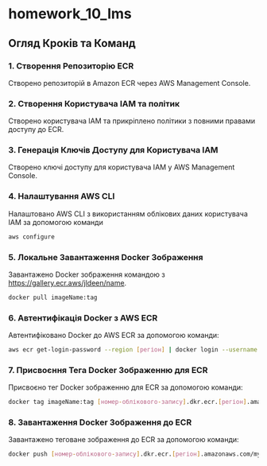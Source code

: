 # homework_10_lms

## Огляд Кроків та Команд

### 1. Створення Репозиторію ECR
Створено репозиторій в Amazon ECR через AWS Management Console.

### 2. Створення Користувача IAM та політик
Створено користувача IAM та прикріплено політики з повними правами доступу до ECR.

### 3. Генерація Ключів Доступу для Користувача IAM
Створено ключі доступу для користувача IAM у AWS Management Console.

### 4. Налаштування AWS CLI
Налаштовано AWS CLI з використанням облікових даних користувача IAM за допомогою команди 

```bash
aws configure
```

### 5. Локальне Завантаження Docker Зображення 
Завантажено Docker зображення командою з https://gallery.ecr.aws/jldeen/name.
```bash
docker pull imageName:tag
``` 

### 6. Автентифікація Docker з AWS ECR
Автентифіковано Docker до AWS ECR за допомогою команди:

```bash
aws ecr get-login-password --region [регіон] | docker login --username AWS --password-stdin [номер-облікового-запису].dkr.ecr.[регіон].amazonaws.com
```

### 7. Присвоєння Тега Docker Зображенню для ECR
Присвоєно тег Docker зображенню для ECR за допомогою команди:

```bash
docker tag imageName:tag [номер-облікового-запису].dkr.ecr.[регіон].amazonaws.com/my-repository:my-tag
```


### 8. Завантаження Docker Зображення до ECR
Завантажено теговане зображення до ECR за допомогою команди:

```bash
docker push [номер-облікового-запису].dkr.ecr.[регіон].amazonaws.com/my-repository:my-tag
```






